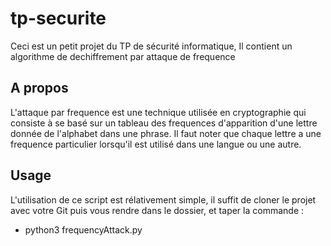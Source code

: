 # tp-securite
Ceci est un petit projet du TP de sécurité informatique, Il contient un algorithme de dechiffrement par attaque de frequence

## A propos
L'attaque par frequence est une technique utilisée en cryptographie qui consiste à se basé sur un tableau des frequences d'apparition 
d'une lettre donnée de l'alphabet dans une phrase.
Il faut noter que chaque lettre a une frequence particulier lorsqu'il est utilisé dans une langue ou une autre.

## Usage
L'utilisation de ce script est rélativement simple, il suffit de cloner le projet avec votre Git
puis vous rendre dans le dossier, et taper la commande :

* python3 frequencyAttack.py
